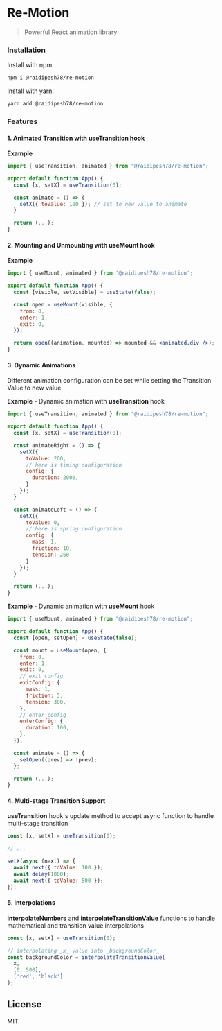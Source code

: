 # Re-Motion

> Powerful React animation library

### Installation

Install with npm:

```bash
npm i @raidipesh78/re-motion
```

Install with yarn:

```bash
yarn add @raidipesh78/re-motion
```

### Features

#### 1. Animated Transition with **useTransition** hook

**Example**

```jsx
import { useTransition, animated } from "@raidipesh78/re-motion";

export default function App() {
  const [x, setX] = useTransition(0);

  const animate = () => {
	setX({ toValue: 100 }); // set to new value to animate
  }

  return (...);
}
```

#### 2. Mounting and Unmounting with **useMount** hook

**Example**

```jsx
import { useMount, animated } from '@raidipesh78/re-motion';

export default function App() {
  const [visible, setVisible] = useState(false);

  const open = useMount(visible, {
    from: 0,
    enter: 1,
    exit: 0,
  });

  return open((animation, mounted) => mounted && <animated.div />);
}
```

#### 3. Dynamic Animations

Different animation configuration can be set while setting the Transition Value to new value

**Example** - Dynamic animation with **useTransition** hook

```jsx
import { useTransition, animated } from "@raidipesh78/re-motion";

export default function App() {
  const [x, setX] = useTransition(0);

  const animateRight = () => {
    setX({
	  toValue: 200,
	  // here is timing configuration
	  config: {
		duration: 2000,
	  }
	});
  }

  const animateLeft = () => {
	setX({
	  toValue: 0,
	  // here is spring configuration
	  config: {
	    mass: 1,
		friction: 10,
		tension: 260
	  }
	});
  }

  return (...);
}
```

**Example** - Dynamic animation with **useMount** hook

```jsx
import { useMount, animated } from "@raidipesh78/re-motion";

export default function App() {
  const [open, setOpen] = useState(false);

  const mount = useMount(open, {
	from: 0,
	enter: 1,
	exit: 0,
	// exit config
	exitConfig: {
	  mass: 1,
	  friction: 5,
	  tension: 300,
	},
	// enter config
	enterConfig: {
	  duration: 100,
	},
  });

  const animate = () => {
	setOpen((prev) => !prev);
  };

  return (...);
}
```

#### 4. Multi-stage Transition Support

**useTransition** hook's update method to accept async function to handle multi-stage transition

```jsx
const [x, setX] = useTransition(0);

// ...

setX(async (next) => {
  await next({ toValue: 100 });
  await delay(1000);
  await next({ toValue: 500 });
});
```

#### 5. Interpolations

**interpolateNumbers** and **interpolateTransitionValue** functions to handle mathematical and transition value interpolations

```jsx
const [x, setX] = useTransition(0);

// interpolating _x_ value into _backgroundColor_
const backgroundColor = interpolateTransitionValue(
  x,
  [0, 500],
  ['red', 'black']
);
```

## License

MIT
